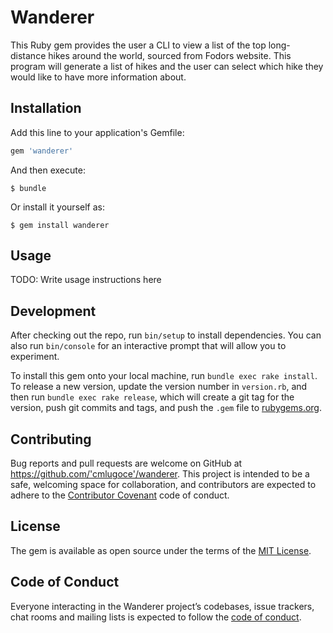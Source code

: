 # Wanderer

This Ruby gem provides the user a CLI to view a list of the top long-distance hikes around the world, sourced from Fodors website. This program will generate a list of hikes and the user can select which hike they would like to have more information about.



## Installation

Add this line to your application's Gemfile:

```ruby
gem 'wanderer'
```

And then execute:

    $ bundle

Or install it yourself as:

    $ gem install wanderer

## Usage

TODO: Write usage instructions here

## Development

After checking out the repo, run `bin/setup` to install dependencies. You can also run `bin/console` for an interactive prompt that will allow you to experiment.

To install this gem onto your local machine, run `bundle exec rake install`. To release a new version, update the version number in `version.rb`, and then run `bundle exec rake release`, which will create a git tag for the version, push git commits and tags, and push the `.gem` file to [rubygems.org](https://rubygems.org).

## Contributing

Bug reports and pull requests are welcome on GitHub at https://github.com/'cmlugoce'/wanderer. This project is intended to be a safe, welcoming space for collaboration, and contributors are expected to adhere to the [Contributor Covenant](http://contributor-covenant.org) code of conduct.

## License

The gem is available as open source under the terms of the [MIT License](https://opensource.org/licenses/MIT).

## Code of Conduct

Everyone interacting in the Wanderer project’s codebases, issue trackers, chat rooms and mailing lists is expected to follow the [code of conduct](https://github.com/'cmlugoce'/wanderer/blob/master/CODE_OF_CONDUCT.md).
